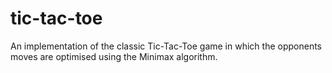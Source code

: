 # tic-tac-toe
An implementation of the classic Tic-Tac-Toe game in which the opponents moves are optimised using the Minimax algorithm.
